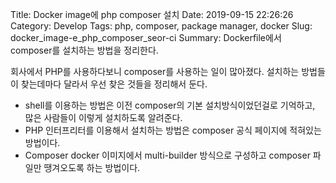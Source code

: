 Title: Docker image에 php composer 설치
Date: 2019-09-15 22:26:26
Category: Develop
Tags: php, composer, package manager, docker
Slug: docker_image-e_php_composer_seor-ci
Summary: Dockerfile에서 composer를 설치하는 방법을 정리한다.

회사에서 PHP를 사용하다보니 composer를 사용하는 일이 많아졌다.
설치하는 방법들이 찾는데마다 달라서 우선 찾은 것들을 정리해서 둔다.

* shell를 이용하는 방법은 이전 composer의 기본 설치방식이었던걸로 기억하고, 많은 사람들이 이렇게 설치하도록 알려준다.
* PHP 인터프리터를 이용해서 설치하는 방법은 composer 공식 페이지에 적혀있는 방법이다.
* Composer docker 이미지에서 multi-builder 방식으로 구성하고 composer 파일만 땡겨오도록 하는 방법이다.

<script src="https://gist.github.com/ujuc/4d795e11b571c4c84b60851ff369b1a6.js"></script>
